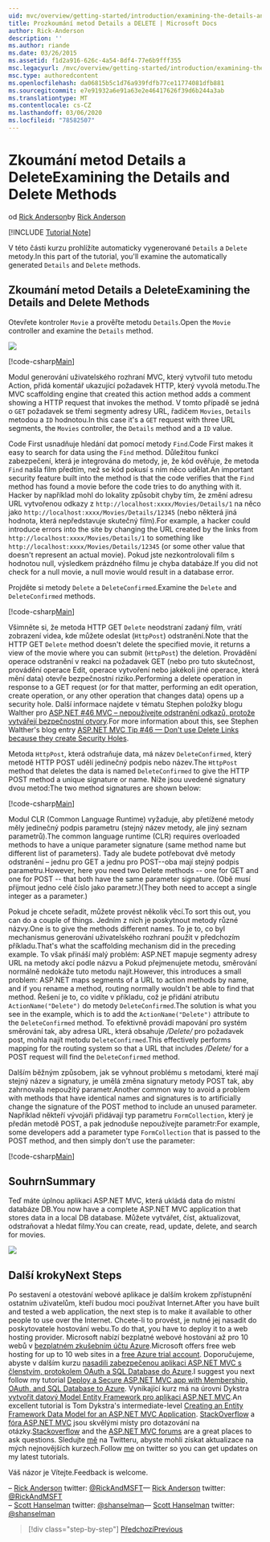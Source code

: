 ```yaml
---
uid: mvc/overview/getting-started/introduction/examining-the-details-and-delete-methods
title: Prozkoumání metod Details a DELETE | Microsoft Docs
author: Rick-Anderson
description: ''
ms.author: riande
ms.date: 03/26/2015
ms.assetid: f1d2a916-626c-4a54-8df4-77e6b9fff355
msc.legacyurl: /mvc/overview/getting-started/introduction/examining-the-details-and-delete-methods
msc.type: authoredcontent
ms.openlocfilehash: da06815b5c1d76a939fdfb77ce11774081dfb881
ms.sourcegitcommit: e7e91932a6e91a63e2e46417626f39d6b244a3ab
ms.translationtype: MT
ms.contentlocale: cs-CZ
ms.lasthandoff: 03/06/2020
ms.locfileid: "78582507"
---
```

# <a name="examining-the-details-and-delete-methods"></a><span data-ttu-id="760d2-102">Zkoumání metod Details a Delete</span><span class="sxs-lookup"><span data-stu-id="760d2-102">Examining the Details and Delete Methods</span></span>

<span data-ttu-id="760d2-103">od [Rick Anderson](https://twitter.com/RickAndMSFT)</span><span class="sxs-lookup"><span data-stu-id="760d2-103">by [Rick Anderson](https://twitter.com/RickAndMSFT)</span></span>

[!INCLUDE [Tutorial Note](index.md)]

<span data-ttu-id="760d2-104">V této části kurzu prohlížíte automaticky vygenerované `Details` a `Delete` metody.</span><span class="sxs-lookup"><span data-stu-id="760d2-104">In this part of the tutorial, you'll examine the automatically generated `Details` and `Delete` methods.</span></span>

## <a name="examining-the-details-and-delete-methods"></a><span data-ttu-id="760d2-105">Zkoumání metod Details a Delete</span><span class="sxs-lookup"><span data-stu-id="760d2-105">Examining the Details and Delete Methods</span></span>

<span data-ttu-id="760d2-106">Otevřete kontroler `Movie` a prověřte metodu `Details`.</span><span class="sxs-lookup"><span data-stu-id="760d2-106">Open the `Movie` controller and examine the `Details` method.</span></span>

![](examining-the-details-and-delete-methods/_static/image1.png)

[!code-csharp[Main](examining-the-details-and-delete-methods/samples/sample1.cs)]

<span data-ttu-id="760d2-107">Modul generování uživatelského rozhraní MVC, který vytvořil tuto metodu Action, přidá komentář ukazující požadavek HTTP, který vyvolá metodu.</span><span class="sxs-lookup"><span data-stu-id="760d2-107">The MVC scaffolding engine that created this action method adds a comment showing a HTTP request that invokes the method.</span></span> <span data-ttu-id="760d2-108">V tomto případě se jedná o `GET` požadavek se třemi segmenty adresy URL, řadičem `Movies`, `Details` metodou a `ID` hodnotou.</span><span class="sxs-lookup"><span data-stu-id="760d2-108">In this case it's a `GET` request with three URL segments, the `Movies` controller, the `Details` method and a `ID` value.</span></span>

<span data-ttu-id="760d2-109">Code First usnadňuje hledání dat pomocí metody `Find`.</span><span class="sxs-lookup"><span data-stu-id="760d2-109">Code First makes it easy to search for data using the `Find` method.</span></span> <span data-ttu-id="760d2-110">Důležitou funkcí zabezpečení, která je integrována do metody, je, že kód ověřuje, že metoda `Find` našla film předtím, než se kód pokusí s ním něco udělat.</span><span class="sxs-lookup"><span data-stu-id="760d2-110">An important security feature built into the method is that the code verifies that the `Find` method has found a movie before the code tries to do anything with it.</span></span> <span data-ttu-id="760d2-111">Hacker by například mohl do lokality způsobit chyby tím, že změní adresu URL vytvořenou odkazy z `http://localhost:xxxx/Movies/Details/1` na něco jako `http://localhost:xxxx/Movies/Details/12345` (nebo některá jiná hodnota, která nepředstavuje skutečný film).</span><span class="sxs-lookup"><span data-stu-id="760d2-111">For example, a hacker could introduce errors into the site by changing the URL created by the links from `http://localhost:xxxx/Movies/Details/1` to something like `http://localhost:xxxx/Movies/Details/12345` (or some other value that doesn't represent an actual movie).</span></span> <span data-ttu-id="760d2-112">Pokud jste nezkontrolovali film s hodnotou null, výsledkem prázdného filmu je chyba databáze.</span><span class="sxs-lookup"><span data-stu-id="760d2-112">If you did not check for a null movie, a null movie would result in a database error.</span></span>

<span data-ttu-id="760d2-113">Projděte si metody `Delete` a `DeleteConfirmed`.</span><span class="sxs-lookup"><span data-stu-id="760d2-113">Examine the `Delete` and `DeleteConfirmed` methods.</span></span>

[!code-csharp[Main](examining-the-details-and-delete-methods/samples/sample2.cs?highlight=17)]

<span data-ttu-id="760d2-114">Všimněte si, že metoda HTTP GET `Delete` neodstraní zadaný film, vrátí zobrazení videa, kde můžete odeslat (`HttpPost`) odstranění.</span><span class="sxs-lookup"><span data-stu-id="760d2-114">Note that the HTTP GET `Delete` method doesn't delete the specified movie, it returns a view of the movie where you can submit (`HttpPost`) the deletion.</span></span> <span data-ttu-id="760d2-115">Provádění operace odstranění v reakci na požadavek GET (nebo pro tuto skutečnost, provádění operace Edit, operace vytvoření nebo jakékoli jiné operace, která mění data) otevře bezpečnostní riziko.</span><span class="sxs-lookup"><span data-stu-id="760d2-115">Performing a delete operation in response to a GET request (or for that matter, performing an edit operation, create operation, or any other operation that changes data) opens up a security hole.</span></span> <span data-ttu-id="760d2-116">Další informace najdete v tématu Stephen položky blogu Walther pro [ASP.NET #46 MVC – nepoužívejte odstranění odkazů, protože vytvářejí bezpečnostní otvory](http://stephenwalther.com/blog/archive/2009/01/21/asp.net-mvc-tip-46-ndash-donrsquot-use-delete-links-because.aspx).</span><span class="sxs-lookup"><span data-stu-id="760d2-116">For more information about this, see Stephen Walther's blog entry [ASP.NET MVC Tip #46 — Don't use Delete Links because they create Security Holes](http://stephenwalther.com/blog/archive/2009/01/21/asp.net-mvc-tip-46-ndash-donrsquot-use-delete-links-because.aspx).</span></span>

<span data-ttu-id="760d2-117">Metoda `HttpPost`, která odstraňuje data, má název `DeleteConfirmed`, který metodě HTTP POST udělí jedinečný podpis nebo název.</span><span class="sxs-lookup"><span data-stu-id="760d2-117">The `HttpPost` method that deletes the data is named `DeleteConfirmed` to give the HTTP POST method a unique signature or name.</span></span> <span data-ttu-id="760d2-118">Níže jsou uvedené signatury dvou metod:</span><span class="sxs-lookup"><span data-stu-id="760d2-118">The two method signatures are shown below:</span></span>

[!code-csharp[Main](examining-the-details-and-delete-methods/samples/sample3.cs)]

<span data-ttu-id="760d2-119">Modul CLR (Common Language Runtime) vyžaduje, aby přetížené metody měly jedinečný podpis parametru (stejný název metody, ale jiný seznam parametrů).</span><span class="sxs-lookup"><span data-stu-id="760d2-119">The common language runtime (CLR) requires overloaded methods to have a unique parameter signature (same method name but different list of parameters).</span></span> <span data-ttu-id="760d2-120">Tady ale budete potřebovat dvě metody odstranění – jednu pro GET a jednu pro POST--oba mají stejný podpis parametru.</span><span class="sxs-lookup"><span data-stu-id="760d2-120">However, here you need two Delete methods -- one for GET and one for POST -- that both have the same parameter signature.</span></span> <span data-ttu-id="760d2-121">(Obě musí přijmout jedno celé číslo jako parametr.)</span><span class="sxs-lookup"><span data-stu-id="760d2-121">(They both need to accept a single integer as a parameter.)</span></span>

<span data-ttu-id="760d2-122">Pokud je chcete seřadit, můžete provést několik věcí.</span><span class="sxs-lookup"><span data-stu-id="760d2-122">To sort this out, you can do a couple of things.</span></span> <span data-ttu-id="760d2-123">Jedním z nich je poskytnout metody různé názvy.</span><span class="sxs-lookup"><span data-stu-id="760d2-123">One is to give the methods different names.</span></span> <span data-ttu-id="760d2-124">To je to, co byl mechanismus generování uživatelského rozhraní použit v předchozím příkladu.</span><span class="sxs-lookup"><span data-stu-id="760d2-124">That's what the scaffolding mechanism did in the preceding example.</span></span> <span data-ttu-id="760d2-125">To však přináší malý problém: ASP.NET mapuje segmenty adresy URL na metody akcí podle názvu a Pokud přejmenujete metodu, směrování normálně nedokáže tuto metodu najít.</span><span class="sxs-lookup"><span data-stu-id="760d2-125">However, this introduces a small problem: ASP.NET maps segments of a URL to action methods by name, and if you rename a method, routing normally wouldn't be able to find that method.</span></span> <span data-ttu-id="760d2-126">Řešení je to, co vidíte v příkladu, což je přidání atributu `ActionName("Delete")` do metody `DeleteConfirmed`.</span><span class="sxs-lookup"><span data-stu-id="760d2-126">The solution is what you see in the example, which is to add the `ActionName("Delete")` attribute to the `DeleteConfirmed` method.</span></span> <span data-ttu-id="760d2-127">To efektivně provádí mapování pro systém směrování tak, aby adresa URL, která obsahuje */Delete/* pro požadavek post, mohla najít metodu `DeleteConfirmed`.</span><span class="sxs-lookup"><span data-stu-id="760d2-127">This effectively performs mapping for the routing system so that a URL that includes */Delete/* for a POST request will find the `DeleteConfirmed` method.</span></span>

<span data-ttu-id="760d2-128">Dalším běžným způsobem, jak se vyhnout problému s metodami, které mají stejný název a signatury, je umělá změna signatury metody POST tak, aby zahrnovala nepoužitý parametr.</span><span class="sxs-lookup"><span data-stu-id="760d2-128">Another common way to avoid a problem with methods that have identical names and signatures is to artificially change the signature of the POST method to include an unused parameter.</span></span> <span data-ttu-id="760d2-129">Například někteří vývojáři přidávají typ parametru `FormCollection`, který je předán metodě POST, a pak jednoduše nepoužívejte parametr:</span><span class="sxs-lookup"><span data-stu-id="760d2-129">For example, some developers add a parameter type `FormCollection` that is passed to the POST method, and then simply don't use the parameter:</span></span>

[!code-csharp[Main](examining-the-details-and-delete-methods/samples/sample4.cs)]

## <a name="summary"></a><span data-ttu-id="760d2-130">Souhrn</span><span class="sxs-lookup"><span data-stu-id="760d2-130">Summary</span></span>

<span data-ttu-id="760d2-131">Teď máte úplnou aplikaci ASP.NET MVC, která ukládá data do místní databáze DB.</span><span class="sxs-lookup"><span data-stu-id="760d2-131">You now have a complete ASP.NET MVC application that stores data in a local DB database.</span></span> <span data-ttu-id="760d2-132">Můžete vytvářet, číst, aktualizovat, odstraňovat a hledat filmy.</span><span class="sxs-lookup"><span data-stu-id="760d2-132">You can create, read, update, delete, and search for movies.</span></span>

![](examining-the-details-and-delete-methods/_static/image2.png)

## <a name="next-steps"></a><span data-ttu-id="760d2-133">Další kroky</span><span class="sxs-lookup"><span data-stu-id="760d2-133">Next Steps</span></span>

<span data-ttu-id="760d2-134">Po sestavení a otestování webové aplikace je dalším krokem zpřístupnění ostatním uživatelům, kteří budou moci používat Internet.</span><span class="sxs-lookup"><span data-stu-id="760d2-134">After you have built and tested a web application, the next step is to make it available to other people to use over the Internet.</span></span> <span data-ttu-id="760d2-135">Chcete-li to provést, je nutné jej nasadit do poskytovatele hostování webu.</span><span class="sxs-lookup"><span data-stu-id="760d2-135">To do that, you have to deploy it to a web hosting provider.</span></span> <span data-ttu-id="760d2-136">Microsoft nabízí bezplatné webové hostování až pro 10 webů v [bezplatném zkušebním účtu Azure](https://www.windowsazure.com/pricing/free-trial/?WT.mc_id=A443DD604).</span><span class="sxs-lookup"><span data-stu-id="760d2-136">Microsoft offers free web hosting for up to 10 web sites in a [free Azure trial account](https://www.windowsazure.com/pricing/free-trial/?WT.mc_id=A443DD604).</span></span> <span data-ttu-id="760d2-137">Doporučujeme, abyste v dalším kurzu [nasadili zabezpečenou aplikaci ASP.NET MVC s členstvím, protokolem OAuth a SQL Database do Azure](https://docs.microsoft.com/aspnet/core/security/authorization/secure-data).</span><span class="sxs-lookup"><span data-stu-id="760d2-137">I suggest you next follow my tutorial [Deploy a Secure ASP.NET MVC app with Membership, OAuth, and SQL Database to Azure](https://docs.microsoft.com/aspnet/core/security/authorization/secure-data).</span></span> <span data-ttu-id="760d2-138">Vynikající kurz má na úrovni Dykstra [vytvořit datový Model Entity Framework pro aplikaci ASP.NET MVC](../getting-started-with-ef-using-mvc/creating-an-entity-framework-data-model-for-an-asp-net-mvc-application.md).</span><span class="sxs-lookup"><span data-stu-id="760d2-138">An excellent tutorial is Tom Dykstra's intermediate-level [Creating an Entity Framework Data Model for an ASP.NET MVC Application](../getting-started-with-ef-using-mvc/creating-an-entity-framework-data-model-for-an-asp-net-mvc-application.md).</span></span> <span data-ttu-id="760d2-139">[StackOverflow](http://stackoverflow.com/help) a [fóra ASP.NET MVC](https://forums.asp.net/1146.aspx) jsou skvělými místy pro dotazování na otázky.</span><span class="sxs-lookup"><span data-stu-id="760d2-139">[Stackoverflow](http://stackoverflow.com/help) and the [ASP.NET MVC forums](https://forums.asp.net/1146.aspx) are a great places to ask questions.</span></span> <span data-ttu-id="760d2-140">Sledujte [mě](https://twitter.com/RickAndMSFT) na Twitteru, abyste mohli získat aktualizace na mých nejnovějších kurzech.</span><span class="sxs-lookup"><span data-stu-id="760d2-140">Follow [me](https://twitter.com/RickAndMSFT) on twitter so you can get updates on my latest tutorials.</span></span>

<span data-ttu-id="760d2-141">Váš názor je Vítejte.</span><span class="sxs-lookup"><span data-stu-id="760d2-141">Feedback is welcome.</span></span>

<span data-ttu-id="760d2-142">– [Rick Anderson](https://blogs.msdn.com/rickAndy) twitter: [@RickAndMSFT](https://twitter.com/RickAndMSFT)</span><span class="sxs-lookup"><span data-stu-id="760d2-142">— [Rick Anderson](https://blogs.msdn.com/rickAndy) twitter: [@RickAndMSFT](https://twitter.com/RickAndMSFT)</span></span>  
<span data-ttu-id="760d2-143">– [Scott Hanselman](http://www.hanselman.com/blog/) twitter: [@shanselman](https://twitter.com/shanselman)</span><span class="sxs-lookup"><span data-stu-id="760d2-143">— [Scott Hanselman](http://www.hanselman.com/blog/) twitter: [@shanselman](https://twitter.com/shanselman)</span></span>

> [!div class="step-by-step"]
> [<span data-ttu-id="760d2-144">Předchozí</span><span class="sxs-lookup"><span data-stu-id="760d2-144">Previous</span></span>](adding-validation.md)

